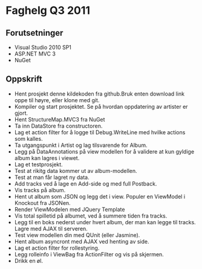 ﻿# Faghelg Q3 2011

## Forutsetninger
+ Visual Studio 2010 SP1
+ ASP.NET MVC 3
+ NuGet

## Oppskrift

- Hent prosjekt denne kildekoden fra github.Bruk enten download link oppe til høyre, eller klone med git.
- Kompiler og start prosjektet. Se på hvordan oppdatering av artister er gjort.
- Hent StructureMap.MVC3 fra NuGet
- Ta inn DataStore fra constructoren.
- Lag et action filter for å logge til Debug.WriteLine med hvilke actions som kalles.
- Ta utgangspunkt i Artist og lag tilsvarende for Album.
- Legg på DataAnnotations på view modellen for å validere at kun gyldige album kan lagres i viewet.
- Lag et testprosjekt.
- Test at rikitg data kommer ut av album-modellen.
- Test at man får lagret ny data.
- Add tracks ved å lage en Add-side og med full Postback.
- Vis tracks på album.
- Hent ut album som JSON og legg det i view. Populer en ViewModel i Knockout fra JSONen.
- Render ViewModelen med JQuery Template
- Vis total spilletid på albumet, ved å summere tiden fra tracks.
- Legg til en boks nederst under hvert album, der man kan legge til tracks. Lagre med AJAX til serveren.
- Test view modellen din med QUnit (eller Jasmine).
- Hent album asyncront med AJAX ved henting av side.
- Lag et action filter for rollestyring.
- Legg rolleinfo i ViewBag fra ActionFilter og vis på skjermen.
- Drikk en øl.